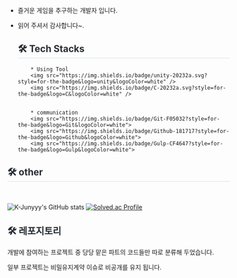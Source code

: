 * 즐거운 게임을 추구하는 개발자 입니다.   
* 읽어 주셔서 감사합니다~.


 
    <h2 style="border-bottom: 1px solid #d8dee4; color: #282d33;"> 🛠️ Tech Stacks </h2>


          * Using Tool   
          <img src="https://img.shields.io/badge/unity-20232a.svg?style=for-the-badge&logo=unity&logoColor=white" />
          <img src="https://img.shields.io/badge/C-20232a.svg?style=for-the-badge&logo=C&logoColor=white" />


          * communication   
          <img src="https://img.shields.io/badge/Git-F05032?style=for-the-badge&logo=Git&logoColor=white">
          <img src="https://img.shields.io/badge/Github-181717?style=for-the-badge&logo=Github&logoColor=white">
          <img src="https://img.shields.io/badge/Gulp-CF4647?style=for-the-badge&logo=Gulp&logoColor=white">
    
    
 <h2 style="border-bottom: 1px solid #d8dee4; color: #282d33;"> 🛠️ other </h2> <br> 
 
![K-Junyyy's GitHub stats](https://github-readme-stats.vercel.app/api?username=MON1187&show_icons=true&theme=tokyonight)
[![Solved.ac Profile](http://mazassumnida.wtf/api/v2/generate_badge?boj=cleans77)](https://solved.ac/cleans77/)


<h2 style="border-bottom: 1px; color: #282d33;"> 🛠️ 레포지토리 </h2>

개발에 참여하는 프로젝트 중 당당 맡은 파트의 코드들만 따로 분류해 두었습니다.   

일부 프로젝트는 비밀유지계약 이슈로 비공개를 유지 됩니다.
